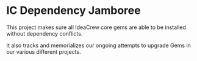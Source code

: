 # IC Dependency Jamboree

This project makes sure all IdeaCrew core gems are able to be installed without dependency conflicts.

It also tracks and memorializes our ongoing attempts to upgrade Gems in our various different projects.
